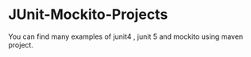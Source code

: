 # JUnit-Mockito-Projects

You can find many examples of junit4 , junit 5 and mockito using maven project.
